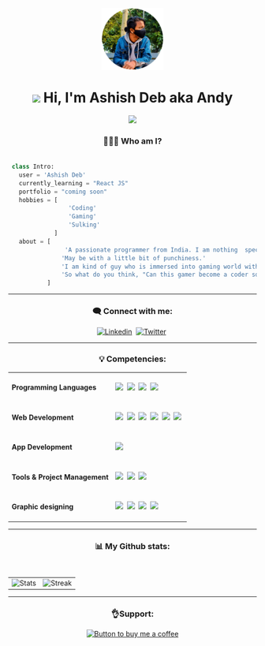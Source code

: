 <p align="center">
    <img align="center" width="25%" src="./assets/profile.png" alt="header"/>
</p>
<h1 align="center"><img src="https://media.giphy.com/media/hvRJCLFzcasrR4ia7z/giphy.gif" width="30"> Hi,  I'm Ashish Deb aka Andy</h1>

<p align="center">
  <a href="https://github.com/DenverCoder1/readme-typing-svg"><img src="https://readme-typing-svg.herokuapp.com?lines=Full+Stack+Web+Developer;UI+designer;Gamer;Coder&center=true&width=380&height=45"></a>
</p>

<!-- Who am I? -->

<h3 align="center">👨🏽‍💻 Who am I?</h2>

 ```python
 
  class Intro:
    user = 'Ashish Deb'
    currently_learning = "React JS"
    portfolio = "coming soon"
	hobbies = [
                  'Coding'
                  'Gaming'
                  'Sulking'
              ]
    about = [
                 'A passionate programmer from India. I am nothing  special, just one of the coders out there'
		        'May be with a little bit of punchiness.'
		        'I am kind of guy who is immersed into gaming world with a dream to become a coder' 
		        'So what do you think, "Can this gamer become a coder someday?"....'
            ]
 ```

<hr>

<!-- Connect with me -->

<h3 align="center">🗨️ Connect with me:</h3>

<p align="center">
<a href="https://www.linkedin.com/in/ashishdeb-/" target="blank"><img src="https://img.shields.io/badge/LinkedIn-0077B5?style=for-the-badge&logo=linkedin&labelColor=005480&logoColor=white" alt="Linkedin" /></a>&nbsp; 
<a href="https://twitter.com/debbbzz_tw" target="blank"><img src="https://img.shields.io/badge/Twitter-1DA1F2?style=for-the-badge&logo=twitter&labelColor=0a6ca9&logoColor=white" alt="Twitter" /></a>&nbsp; 
</p>

<hr>

<!-- Competencies -->

<h3 align="center">💡 Competencies:</h3>

<table  align="center">
<tr>
<td><h4>Programming Languages</h4></td>
<td>
<img src="https://img.shields.io/badge/C++-blue?style=for-the-badge&logo=cplusplus&logoColor=blue&color=00599C&labelColor=262626"/>&nbsp;  
<img src="https://img.shields.io/badge/C-black?style=for-the-badge&logo=c&labelColor=262626&color=00599C" />&nbsp; 
<img src="https://img.shields.io/badge/Python-blue?style=for-the-badge&logo=python&labelColor=262626&color=3776ab" />&nbsp;   
<img src="https://img.shields.io/badge/Javascript-yellow?style=for-the-badge&logo=javascript&labelColor=262626&color=DFA200" /></td></tr>

<tr>
<td><h4>Web Development</h4></td>
<td><img src="https://img.shields.io/badge/HTML5-red?style=for-the-badge&logo=html5&labelColor=262626&color=E34F26"/>&nbsp; 
<img src="https://img.shields.io/badge/CSS3-white?style=for-the-badge&logo=css3&logoColor=1572B6&labelColor=262626&color=1572B6" />&nbsp; 
<img src="https://img.shields.io/badge/Javascript-yellow?style=for-the-badge&logo=javascript&labelColor=262626&color=c89100"/>&nbsp;   
<img src="https://img.shields.io/badge/-React-61DBFB?style=for-the-badge&labelColor=black&logo=react&logoColor=61DBFB"/>&nbsp;   
<img src="https://img.shields.io/badge/-Typescript-007acc?style=for-the-badge&labelColor=black&logo=typescript&logoColor=007acc"/>&nbsp;   
<img src="https://img.shields.io/badge/-Nodejs-3C873A?style=for-the-badge&labelColor=black&logo=node.js&logoColor=3C873A"/>&nbsp;   
</td></tr>

<tr>
<td><h4>App Development</h4></td>
<td>
<a href="#"><img src="https://img.shields.io/badge/Android%20Studio-green?style=for-the-badge&logo=android%20studio&labelColor=262626&color=2a9a5c"/></a></td></tr>

<tr>
<td><h4>Tools & Project Management</h4></td>
<td><a href="#"><img src="https://img.shields.io/badge/Git-red?style=for-the-badge&logo=git&labelColor=262626&color=red"/></a>&nbsp;   
<a href="#"><img src="https://img.shields.io/badge/GitHub-black?style=for-the-badge&logo=github&labelColor=262626&color=0d0c0c"/></a>&nbsp;
<a href="#"><img src="https://img.shields.io/badge/VSCode-cyan?style=for-the-badge&logo=visual%20studio%20code&labelColor=262626&color=007ACC"/></a>&nbsp; </td></tr>

<tr>
<td><h4>Graphic designing</h4></td>
<td><a href="#"><img src="https://img.shields.io/badge/Adobe_Illustrator-yellow?style=for-the-badge&logo=adobe%20illustrator&labelColor=262626&color=ff9a00"/></a>&nbsp;
<a href="#"><img src="https://img.shields.io/badge/Adobe%20Photoshop-ff69b4?style=for-the-badge&logo=Adobe%20Photoshop&labelColor=262626&color=blue"/></a>&nbsp;
<a href="#"><img src="https://img.shields.io/badge/Adobe%20Premiere%20Pro-purple?style=for-the-badge&logo=Adobe%20Premiere%20Pro&labelColor=262626&color=9999ff"/></a>&nbsp;
<a href="#"><img src="https://img.shields.io/badge/Adobe%20XD-ff69b4?style=for-the-badge&logo=Adobe%20XD&labelColor=262626&color=ff69b4"/></a>&nbsp;

</table>
<hr>

<!-- Github Stats --> 

<h3 align="center">📊 My Github stats:</h3> <br>

<table  align="center">
  <tr>
    <td>
      <img align="left" src="https://github-readme-stats.vercel.app/api?username=AndyyAD&show_icons=true&theme=prussian&count_private=true&include_all_commits=true&hide_border=true" alt="Stats" />
    </td>
    <td>
    <img align="right" src="https://streak-stats.demolab.com?user=AndyyAD&theme=prussian&hide_border=true&date_format=j%20M%5B%20Y%5D" alt="Streak" />
    </td>
  </tr> 
</table>
	
<hr>
<h3 align="center">👌Support:</h3>
<p align="center" ><a href=""> <img src="https://cdn.buymeacoffee.com/buttons/v2/default-yellow.png" height="50" width="210" alt="Button to buy me a coffee" /></a></p>
